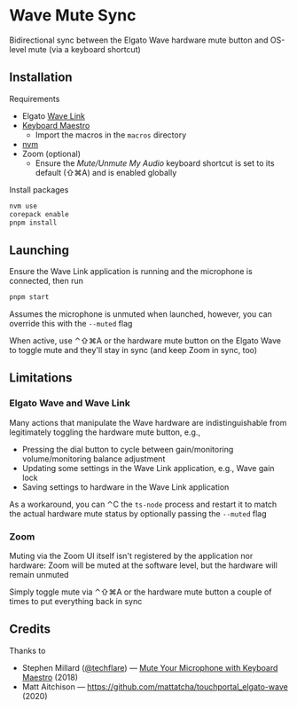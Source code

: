 # Wave Mute Sync

Bidirectional sync between the Elgato Wave hardware mute button and OS-level
mute (via a keyboard shortcut)

## Installation

Requirements

- Elgato [Wave Link](https://www.elgato.com/en/downloads)
- [Keyboard Maestro](https://www.keyboardmaestro.com/)
  - Import the macros in the `macros` directory
- [nvm](https://github.com/nvm-sh/nvm)
- Zoom (optional)
  - Ensure the _Mute/Unmute My Audio_ keyboard shortcut is set to its default
    (⇧⌘A) and is enabled globally

Install packages

```bash
nvm use
corepack enable
pnpm install
```

## Launching

Ensure the Wave Link application is running and the microphone is connected,
then run

```bash
pnpm start
```

Assumes the microphone is unmuted when launched, however, you can override
this with the `--muted` flag

When active, use ⌃⇧⌘A or the hardware mute button on the Elgato Wave to toggle
mute and they'll stay in sync (and keep Zoom in sync, too)

## Limitations

### Elgato Wave and Wave Link

Many actions that manipulate the Wave hardware are indistinguishable from
legitimately toggling the hardware mute button, e.g.,

- Pressing the dial button to cycle between gain/monitoring volume/monitoring
  balance adjustment
- Updating some settings in the Wave Link application, e.g., Wave gain lock
- Saving settings to hardware in the Wave Link application

As a workaround, you can ⌃C the `ts-node` process and restart it to match
the actual hardware mute status by optionally passing the `--muted` flag

### Zoom

Muting via the Zoom UI itself isn't registered by the application nor
hardware: Zoom will be muted at the software level, but the hardware will
remain unmuted

Simply toggle mute via ⌃⇧⌘A or the hardware mute button a couple of times to
put everything back in sync

## Credits

Thanks to

- Stephen Millard ([@techflare][1]) — [Mute Your Microphone with Keyboard Maestro][2]
  (2018)
- Matt Aitchison — https://github.com/mattatcha/touchportal_elgato-wave (2020)

[1]: https://twitter.com/techflare
[2]: https://www.thoughtasylum.com/2018/02/04/Mute-Your-Microphone-with-Keyboard-Maestro/
